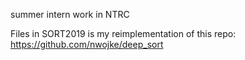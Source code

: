 summer intern work in NTRC

Files in SORT2019 is my reimplementation of this repo: https://github.com/nwojke/deep_sort
